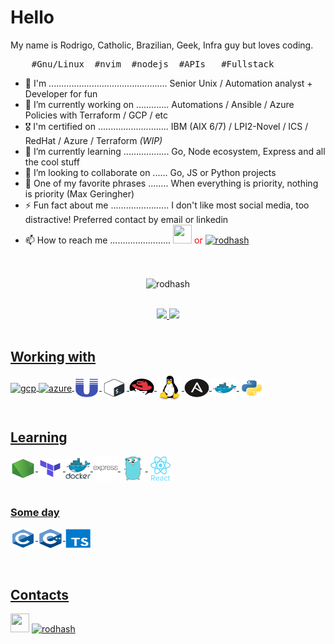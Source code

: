# Hello

My name is Rodrigo, Catholic, Brazilian, Geek, Infra guy but loves coding.

<pre>
    #Gnu/Linux  #nvim  #nodejs  #APIs   #Fullstack
</pre>

- 📌 I'm ............................................... Senior Unix / Automation analyst + Developer for fun
- 🔭 I’m currently working on ............. Automations / Ansible / Azure Policies with Terraform / GCP / etc
- 🎖️ I'm certified on ............................ IBM (AIX 6/7) / LPI2-Novel / ICS / RedHat / Azure / Terraform *(WIP)*
- 🌱 I’m currently learning .................. Go, Node ecosystem, Express and all the cool stuff
- 🕺 I’m looking to collaborate on ...... Go, JS or Python projects
- 🤔 One of my favorite phrases ........ When everything is priority, nothing is priority (Max Geringher)
- ⚡ Fun fact about me ....................... I don't like most social media, too distractive! Preferred contact by email or linkedin
- 📫 How to reach me  ........................
  <a href="mailto:jackdaw-orbits-0s@icloud.com" target="_blank"><img style="" src="https://github.com/rodhash/rodhash/assets/29671981/7d81f2f6-1f6b-4b8f-9898-9b64347cd9a2" width="30px" height="30px"/></a> <span style="color:red">or</span>
  <a href="https://linkedin.com/in/rodrigo-hashimoto-7061101b/" target="blank"><img src="https://raw.githubusercontent.com/rahuldkjain/github-profile-readme-generator/master/src/images/icons/Social/linked-in-alt.svg" alt="rodhash" height="30" width="40" /></a>

<!-- #### Check out some of my github stat -->
<br>

<p align="center"><img align="center" src="https://github-readme-streak-stats.herokuapp.com/?user=rodhash&theme=dark" alt="rodhash" /></p>

<br>

<div align="center">
  <a href="https://github.com/rodhash">
  <img height="180em" src="https://github-readme-stats.vercel.app/api?username=rodhash&show_icons=true&theme=dracula&include_all_commits=true&count_private=true"/>
  <img height="180em" src="https://github-readme-stats.vercel.app/api/top-langs/?username=rodhash&layout=compact&langs_count=7&theme=dracula"/>
</div>

<br>

<!-- <p align="center"> <a href="https://github.com/ryo-ma/github-profile-trophy&theme=onedark"><img src="https://github-profile-trophy.vercel.app/?username=rodhash&theme=monokai" alt="rodhash" /></a> </p> -->

<!-- <p align="left"> <img src="https://komarev.com/ghpvc/?username=rodhash&label=Profile%20views&color=0e75b6&style=flat" alt="rodhash" /> </p> -->

## Working with

<div style="display: inline_block">

  <img align="center" src="https://www.vectorlogo.zone/logos/google_cloud/google_cloud-icon.svg" alt="gcp" width="40" height="40"/>
  <img align="center" src="https://www.vectorlogo.zone/logos/microsoft_azure/microsoft_azure-icon.svg" alt="azure" width="40" height="40"/>
  <img align="center" alt="Unix" height="30" width="40" src="https://raw.githubusercontent.com/devicons/devicon/master/icons/unix/unix-original.svg">
  <img align="center" alt="Bash" height="30" width="40" src="https://raw.githubusercontent.com/devicons/devicon/master/icons/bash/bash-original.svg">
  <img align="center" alt="Redhat" height="30" width="40" src="https://raw.githubusercontent.com/devicons/devicon/master/icons/redhat/redhat-original.svg">
  <img align="center" src="https://raw.githubusercontent.com/devicons/devicon/master/icons/linux/linux-original.svg" alt="linux" width="40" height="40"/>
  <img align="center" alt="Js" height="30" width="40" src="https://raw.githubusercontent.com/devicons/devicon/master/icons/ansible/ansible-original.svg">
  <img align="center" alt="Docker" height="30" width="40" src="https://raw.githubusercontent.com/devicons/devicon/master/icons/docker/docker-original.svg">

  <img align="center" alt="Python" height="30" width="40" src="https://raw.githubusercontent.com/devicons/devicon/master/icons/python/python-original.svg">

</div>

<br>

## Learning

<div style="display: inline_block">
  <img align="center" alt="Js" height="30" width="40" src="https://github.com/devicons/devicon/blob/master/icons/nodejs/nodejs-original.svg">
  <img align="center" alt="Js" height="30" width="40" src="https://raw.githubusercontent.com/devicons/devicon/master/icons/terraform/terraform-original.svg">
  <img align="center" src="https://raw.githubusercontent.com/devicons/devicon/master/icons/docker/docker-original-wordmark.svg" alt="docker" width="40" height="40"/>
  <img align="center" src="https://raw.githubusercontent.com/devicons/devicon/master/icons/express/express-original-wordmark.svg" alt="express" width="40" height="40"/>
  <img align="center" src="https://raw.githubusercontent.com/devicons/devicon/master/icons/go/go-original.svg" alt="go" width="40" height="40"/>
  <img align="center" src="https://raw.githubusercontent.com/devicons/devicon/master/icons/react/react-original-wordmark.svg" alt="react" width="40" height="40"/>
</div>

<br>

### Some day

<div style="display: inline_block">
  <img align="center" alt="C" height="30" width="40" src="https://raw.githubusercontent.com/devicons/devicon/master/icons/c/c-original.svg">
  <img align="center" alt="C++" height="30" width="40" src="https://raw.githubusercontent.com/devicons/devicon/master/icons/cplusplus/cplusplus-original.svg">
  <img align="center" alt="Ts" height="30" width="40" src="https://raw.githubusercontent.com/devicons/devicon/master/icons/typescript/typescript-plain.svg">
</div>

<!-- Icons list-->
<!-- https://github.com/devicons/devicon/tree/master/icons -->

<!-- SAmples
<div style="display: inline_block"><br>
  <img align="center" alt="Js" height="30" width="40" src="https://raw.githubusercontent.com/devicons/devicon/master/icons/javascript/javascript-plain.svg">
  <img align="center" alt="Ts" height="30" width="40" src="https://raw.githubusercontent.com/devicons/devicon/master/icons/typescript/typescript-plain.svg">
  <img align="center" alt="Rafa-React" height="30" width="40" src="https://raw.githubusercontent.com/devicons/devicon/master/icons/react/react-original.svg">
  <img align="center" alt="Rafa-HTML" height="30" width="40" src="https://raw.githubusercontent.com/devicons/devicon/master/icons/html5/html5-original.svg">
  <img align="center" alt="Rafa-CSS" height="30" width="40" src="https://raw.githubusercontent.com/devicons/devicon/master/icons/css3/css3-original.svg">
  <img align="center" alt="Rafa-Python" height="30" width="40" src="https://raw.githubusercontent.com/devicons/devicon/master/icons/python/python-original.svg">
  <img align="center" alt="Rafa-Csharp" height="30" width="40" src="https://raw.githubusercontent.com/devicons/devicon/master/icons/csharp/csharp-original.svg">
</div>
-->

<br>
<br>

## Contacts

<div style="display: inline_block">
  <a href="mailto:jackdaw-orbits-0s@icloud.com" target="_blank"><img style="" src="https://github.com/rodhash/rodhash/assets/29671981/7d81f2f6-1f6b-4b8f-9898-9b64347cd9a2" width="30px" height="30px"/></a>
  <a href="https://linkedin.com/in/rodrigo-hashimoto-7061101b/" target="blank"><img src="https://raw.githubusercontent.com/rahuldkjain/github-profile-readme-generator/master/src/images/icons/Social/linked-in-alt.svg" alt="rodhash" height="30" width="40" /></a>
</div>

<!--
**rodhash/rodhash** is a ✨ _special_ ✨ repository because its `README.md` (this file) appears on your GitHub profile.

Here are some ideas to get you started:

- 🔭 I’m currently working on ...
- 🌱 I’m currently learning ...
- 👯 I’m looking to collaborate on ...
- 🤔 I’m looking for help with ...
- 💬 Ask me about ...
- 📫 How to reach me: ...
- 😄 Pronouns: ...
- ⚡ Fun fact: ...
-->
